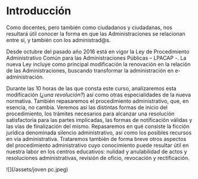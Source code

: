 # Introducción

Como docentes, pero también como ciudadanos y ciudadanas, nos resultará útil conocer la forma en que las Administraciones se relacionan entre sí, y también con los administrad@s.

Desde octubre del pasado año 2016 está en vigor la Ley de Procedimiento Administrativo Común para las Administraciones Públicas – LPACAP -. La nueva Ley incluye como principal modificación la renovación en la relación de las Administraciones, buscando transformar la administración en e-administración.

Durante las 10 horas de las que consta este curso, analizaremos esta modificación \(_¿una revolución?_\) así como otras especialidades de la nueva normativa. También repasaremos el procedimiento administrativo, que, en esencia, no cambia. Veremos así las distintas formas de inicio del procedimiento, los trámites necesarios para alcanzar una resolución satisfactoria para las partes implicadas, las formas de notificación válidas y las vías de finalización del mismo. Repasaremos en qué consiste la ficción jurídica denominada silencio administrativo, así como los posibles recursos en vía administrativa. Trataremos también de forma breve otros aspectos del procedimiento administrativo cuyo conocimiento puede resultar útil en nuestra labor en los centros educativos: nulidad y anulabilidad de actos y resoluciones administrativas, revisión de oficio, revocación y rectificación.

![](/assets/joven pc.jpeg)

